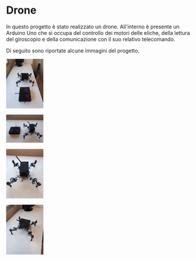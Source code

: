 # Drone
In questo progetto è stato realizzato un drone.
All'interno è presente un Arduino Uno che si occupa del controllo dei motori delle eliche, della lettura del giroscopio e della comunicazione con il suo relativo telecomando. 

Di seguito sono riportate alcune immagini del progetto.


<img src="./foto/foto_0.jpeg" width="20%" heigth="auto"></img>

<img src="./foto/foto_1.jpeg" width="20%" heigth="auto"></img>

<img src="./foto/foto_2.jpeg" width="20%" heigth="auto"></img>

<img src="./foto/foto_3.jpeg" width="20%" heigth="auto"></img>
